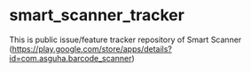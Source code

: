 # smart_scanner_tracker
This is public issue/feature tracker repository of Smart Scanner (https://play.google.com/store/apps/details?id=com.asguha.barcode_scanner)
